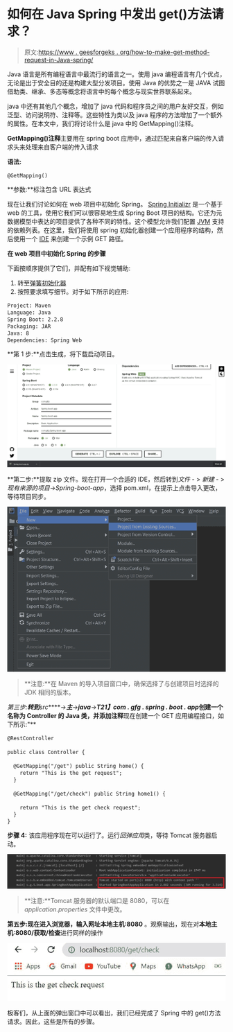 # 如何在 Java Spring 中发出 get()方法请求？

> 原文:[https://www . geesforgeks . org/how-to-make-get-method-request-in-Java-spring/](https://www.geeksforgeeks.org/how-to-make-get-method-request-in-java-spring/)

Java 语言是所有编程语言中最流行的语言之一。使用 java 编程语言有几个优点，无论是出于安全目的还是构建大型分发项目。使用 Java 的优势之一是 JAVA 试图借助类、继承、多态等概念将语言中的每个概念与现实世界联系起来。

java 中还有其他几个概念，增加了 java 代码和程序员之间的用户友好交互，例如泛型、访问说明符、注释等。这些特性为类以及 java 程序的方法增加了一个额外的属性。在本文中，我们将讨论什么是 java 中的 GetMapping()注释。

**GetMapping()注释**主要用在 spring boot 应用中，通过匹配来自客户端的传入请求头来处理来自客户端的传入请求

**语法:**

```
@GetMapping()
```

**参数:**标注包含 URL 表达式

现在让我们讨论如何在 web 项目中初始化 Spring。 [Spring Initializr](https://www.geeksforgeeks.org/spring-initializr/) 是一个基于 web 的工具，使用它我们可以很容易地生成 Spring Boot 项目的结构。它还为元数据模型中表达的项目提供了各种不同的特性。这个模型允许我们配置 [JVM](https://www.geeksforgeeks.org/jvm-works-jvm-architecture/) 支持的依赖列表。在这里，我们将使用 spring 初始化器创建一个应用程序的结构，然后使用一个 [IDE](https://www.geeksforgeeks.org/what-will-be-the-best-java-ides-in-2020/) 来创建一个示例 GET 路径。

**在 web 项目中初始化 Spring 的步骤**

下面按顺序提供了它们，并配有如下视觉辅助:

1.  转至[弹簧初始化器](https://start.spring.io/)
2.  按照要求填写细节。对于如下所示的应用:

```
Project: Maven
Language: Java 
Spring Boot: 2.2.8 
Packaging: JAR 
Java: 8 
Dependencies: Spring Web
```

**第 1 步:**点击生成，将下载启动项目。

![](img/d4782728746ced3a1f69ea3b8c61fe8c.png)

**第二步:**提取 zip 文件。现在打开一个合适的 IDE，然后转到*文件* - > *新建* - > *现有来源的项目*->*Spring-boot-app*，选择 pom.xml，在提示上点击导入更改，等待项目同步。

![](img/938bf65050c80f1ce86dbf17ba3d2b23.png)

> **注意:**在 Maven 的导入项目窗口中，确保选择了与创建项目时选择的 JDK 相同的版本。

**第三步:**转到***src*****->*****主*****->*****java*****->***T21】com . gfg . spring . boot . app*创建一个名称为 **Controller** 的 Java 类，并添加注释**现在创建一个 GET 应用编程接口，如下所示:"**

```
@RestController

public class Controller {

  @GetMapping("/get") public String home() {
    return "This is the get request";
  }

  @GetMapping("/get/check") public String home1() {

    return "This is the get check request";
  }
}
```

**步骤 4:** 该应用程序现在可以运行了。运行*回弹应用*类，等待 Tomcat 服务器启动。

![](img/093e5180d109d63d4fd76cdf5ca54c15.png)

> **注意:**Tomcat 服务器的默认端口是 8080，可以在 *application.properties* 文件中更改。

**第五步:**现在进入浏览器，输入网址**本地主机:8080** 。观察输出，现在对**本地主机:8080/获取/检查**进行同样的操作

![](img/24406d6f7690ae4d266e2c120bfd6200.png)

极客们，从上面的弹出窗口中可以看出，我们已经完成了 Spring 中的 get()方法请求。因此，这些是所有的步骤。